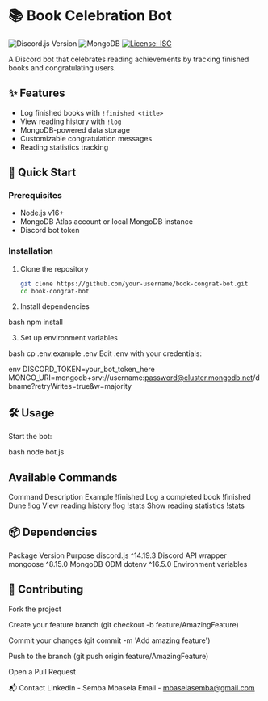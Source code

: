 # 📚 Book Celebration Bot

![Discord.js Version](https://img.shields.io/badge/discord.js-v14.19.3-blue)
![MongoDB](https://img.shields.io/badge/MongoDB-6.16.0-green)
[![License: ISC](https://img.shields.io/badge/License-ISC-blue.svg)](https://opensource.org/licenses/ISC)

A Discord bot that celebrates reading achievements by tracking finished books and congratulating users.

## ✨ Features
- Log finished books with `!finished <title>`
- View reading history with `!log`
- MongoDB-powered data storage
- Customizable congratulation messages
- Reading statistics tracking

## 🚀 Quick Start

### Prerequisites
- Node.js v16+
- MongoDB Atlas account or local MongoDB instance
- Discord bot token

### Installation
1. Clone the repository
   ```bash
   git clone https://github.com/your-username/book-congrat-bot.git
   cd book-congrat-bot

2. Install dependencies

bash
npm install

3. Set up environment variables

bash
cp .env.example .env
Edit .env with your credentials:

env
DISCORD_TOKEN=your_bot_token_here
MONGO_URI=mongodb+srv://username:password@cluster.mongodb.net/dbname?retryWrites=true&w=majority

## 🛠️ Usage
Start the bot:

bash
node bot.js
## Available Commands
Command	Description	Example
!finished	Log a completed book	!finished Dune
!log	View reading history	!log
!stats	Show reading statistics	!stats

## 📦 Dependencies
Package	Version	Purpose
discord.js	^14.19.3	Discord API wrapper
mongoose	^8.15.0	MongoDB ODM
dotenv	^16.5.0	Environment variables

## 🤝 Contributing
Fork the project

Create your feature branch (git checkout -b feature/AmazingFeature)

Commit your changes (git commit -m 'Add amazing feature')

Push to the branch (git push origin feature/AmazingFeature)

Open a Pull Request

📬 Contact
LinkedIn - Semba Mbasela 
Email - mbaselasemba@gmail.com